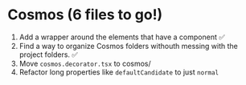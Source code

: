 # Cosmos (6 files to go!)

1. Add a <BrowserRouter> wrapper around the elements that have a <Link> component ✅
2. Find a way to organize Cosmos folders withouth messing with the project folders. ✅
3. Move `cosmos.decorator.tsx` to cosmos/
4. Refactor long properties like `defaultCandidate` to just `normal`
